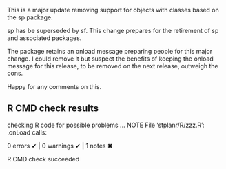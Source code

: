 This is a major update removing support for objects with classes based on the sp package.

sp has be superseded by sf. This change prepares for the retirement of sp and associated packages.

The package retains an onload message preparing people for this major change. I could remove it but suspect the benefits of keeping the onload message for this release, to be removed on the next release, outweigh the cons.

Happy for any comments on this.

## R CMD check results
checking R code for possible problems ... NOTE
  File ‘stplanr/R/zzz.R’:
    .onLoad calls:

0 errors ✔ | 0 warnings ✔ | 1 notes ✖

R CMD check succeeded

